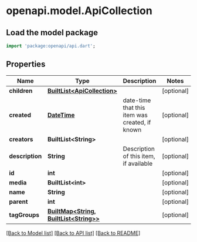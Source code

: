 # openapi.model.ApiCollection

## Load the model package
```dart
import 'package:openapi/api.dart';
```

## Properties
Name | Type | Description | Notes
------------ | ------------- | ------------- | -------------
**children** | [**BuiltList&lt;ApiCollection&gt;**](ApiCollection.md) |  | [optional] 
**created** | [**DateTime**](DateTime.md) | date-time that this item was created, if known | [optional] 
**creators** | **BuiltList&lt;String&gt;** |  | [optional] 
**description** | **String** | Description of this item, if available | [optional] 
**id** | **int** |  | [optional] 
**media** | **BuiltList&lt;int&gt;** |  | [optional] 
**name** | **String** |  | [optional] 
**parent** | **int** |  | [optional] 
**tagGroups** | [**BuiltMap&lt;String, BuiltList&lt;String&gt;&gt;**](BuiltList.md) |  | [optional] 

[[Back to Model list]](../README.md#documentation-for-models) [[Back to API list]](../README.md#documentation-for-api-endpoints) [[Back to README]](../README.md)


